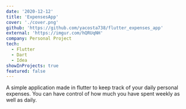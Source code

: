 ```yaml
---
date: '2020-12-12'
title: 'ExpensesApp'
cover: './cover.png'
github: 'https://github.com/yacosta738/flutter_expenses_app'
external: 'https://imgur.com/hQRUqNH'
company: Personal Project
tech:
  - Flutter
  - Dart
  - Idea
showInProjects: true 
featured: false
---
```


A simple application made in flutter to keep track of your daily personal expenses. You can have control of how much you have spent weekly as well as daily.
